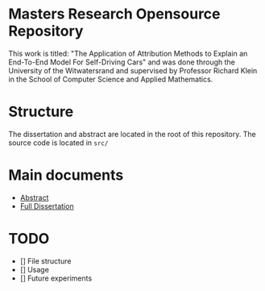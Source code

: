 # Masters Research Opensource Repository
This work is titled: "The Application of Attribution Methods to Explain an End-To-End Model For Self-Driving Cars" and was done through the University of the Witwatersrand and supervised by Professor Richard Klein in the School of Computer Science and Applied Mathematics.

# Structure
The dissertation and abstract are located in the root of this repository. The source code is located in `src/`

# Main documents
- [Abstract](Abstract.pdf)
- [Full Dissertation](Dissertation-Unsigned.pdf)

# TODO
- [] File structure
- [] Usage
- [] Future experiments
